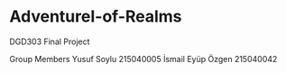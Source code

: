 # AdventureI-of-Realms
DGD303 Final Project

Group Members 
Yusuf Soylu 215040005
İsmail Eyüp Özgen 215040042
